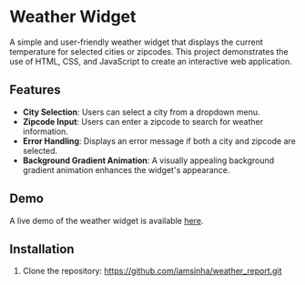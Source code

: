 # Weather Widget

A simple and user-friendly weather widget that displays the current temperature for selected cities or zipcodes. This project demonstrates the use of HTML, CSS, and JavaScript to create an interactive web application.

## Features

- **City Selection**: Users can select a city from a dropdown menu.
- **Zipcode Input**: Users can enter a zipcode to search for weather information.
- **Error Handling**: Displays an error message if both a city and zipcode are selected.
- **Background Gradient Animation**: A visually appealing background gradient animation enhances the widget's appearance.

## Demo

A live demo of the weather widget is available [here](#).

## Installation

1. Clone the repository:
   https://github.com/iamsinha/weather_report.git
